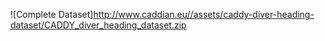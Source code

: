 ![Complete Dataset]<http://www.caddian.eu//assets/caddy-diver-heading-dataset/CADDY_diver_heading_dataset.zip>
